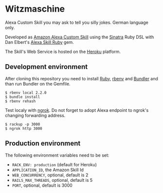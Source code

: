 # Witzmaschine

Alexa Custom Skill you may ask to tell you silly jokes. German language only. 

Developed as [Amazon Alexa Custom Skill](https://developer.amazon.com/public/solutions/alexa/alexa-skills-kit/overviews/understanding-custom-skills)
using the [Sinatra](http://www.sinatrarb.com/) Ruby DSL
with Dan Elbert's [Alexa Skill Ruby](https://github.com/DanElbert/alexa_skills_ruby) gem. 

The Skill's Web Service is hosted on the [Heroku](https://www.heroku.com/) platform.
                                                           
## Development environment
                                                        
After cloning this repository you need to install [Ruby](https://www.ruby-lang.org/), [rbenv](http://rbenv.org/) 
and [Bundler](http://bundler.io/) and than run Bundler on the Gemfile.

    $ rbenv local 2.2.0
    $ bundle install
    $ rbenv rehash

Test localy with [ngrok](https://ngrok.com/). Do not forget to adopt Alexa endpoint to ngrok's changing forwarding address.

    $ rackup -p 3000
    $ ngrok http 3000 

## Production environment

The following environment variables need to be set:

* `RACK_ENV: production` (default for Heroku)
* `APPLICATION_ID`, the Amazon Skill Id   
* `WEB_CONCURRENCY`, optional, default is 2
* `RAILS_MAX_THREADS`, optional, default is 5
* `PORT`, optional, default is 3000
